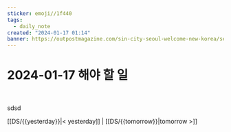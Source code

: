 ```yaml
---
sticker: emoji//1f440
tags:
  - daily_note
created: "2024-01-17 01:14"
banner: https://outpostmagazine.com/sin-city-seoul-welcome-new-korea/seoul-skyline-photo/
---
```

# 2024-01-17 해야 할 일

​

sdsd


[[DS/{{yesterday}}|< yesterday]] | [[DS/{{tomorrow}}|tomorrow >]]